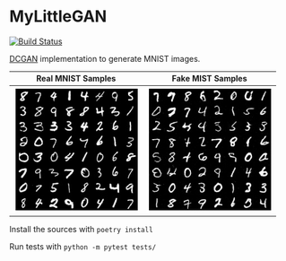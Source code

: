 # MyLittleGAN
[![Build Status](https://api.travis-ci.org/rallesiardo/MyLittleGan.svg?branch=master)](https://travis-ci.org/rallesiardo/MyLittleGan)


[DCGAN](https://arxiv.org/pdf/1511.06434.pdf) implementation to generate MNIST images.

Real MNIST Samples            |  Fake MIST Samples
:-------------------------:|:-------------------------:
![Real MNIST Samples](real_mnist.jpg)   |  ![Faked MNIST Samples](fake_mnist.jpg) 

Install the sources with `poetry install`

Run tests with `python -m pytest tests/`
